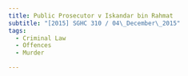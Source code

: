 ```yaml
---
title: Public Prosecutor v Iskandar bin Rahmat 
subtitle: "[2015] SGHC 310 / 04\_December\_2015"
tags:
  - Criminal Law
  - Offences
  - Murder

---
```


